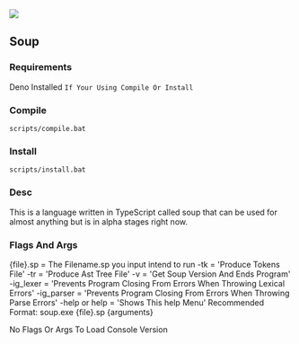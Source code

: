 <img src="https://img.shields.io/tokei/lines/github/ZombiiTheCoder/Soup?style=plastic"/>

## Soup

### Requirements

Deno Installed `If Your Using Compile Or Install`

### Compile

`scripts/compile.bat`

### Install

`scripts/install.bat`

### Desc

This is a language written in TypeScript called soup that can be used for almost anything but is in alpha stages right now.

### Flags And Args

{file}.sp = The Filename.sp you input intend to run
-tk = 'Produce Tokens File'
-tr = 'Produce Ast Tree File'
-v = 'Get Soup Version And Ends Program'
-ig_lexer = 'Prevents Program Closing From Errors When Throwing Lexical Errors'
-ig_parser = 'Prevents Program Closing From Errors When Throwing Parse Errors'
-help or help = 'Shows This help Menu'
Recommended Format: soup.exe {file}.sp {arguments}

No Flags Or Args To Load Console Version